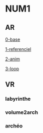 # NUM1


## AR
[0-base](https://mara-servain.github.io/a-frame/AR/ar.html)

[1-referenciel](https://mara-servain.github.io/a-frame/AR/1_referenciel.html)

[2-anim](https://mara-servain.github.io/a-frame/AR/2_anim.html)

[3-loop](https://mara-servain.github.io/a-frame/AR/3_loop.html)

## VR
### labyrinthe
### volume2arch
### archéo
